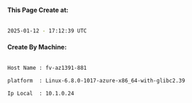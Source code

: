 
   
#### This Page Create at:

```bash

2025-01-12 - 17:12:39 UTC

```

#### Create By Machine:

```bash

Host Name : fv-az1391-881

platform  : Linux-6.8.0-1017-azure-x86_64-with-glibc2.39

Ip Local  : 10.1.0.24

```

